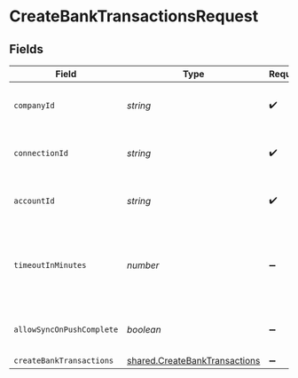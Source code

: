 # CreateBankTransactionsRequest


## Fields

| Field                                                                                 | Type                                                                                  | Required                                                                              | Description                                                                           | Example                                                                               |
| ------------------------------------------------------------------------------------- | ------------------------------------------------------------------------------------- | ------------------------------------------------------------------------------------- | ------------------------------------------------------------------------------------- | ------------------------------------------------------------------------------------- |
| `companyId`                                                                           | *string*                                                                              | :heavy_check_mark:                                                                    | Unique identifier for a company.                                                      | 8a210b68-6988-11ed-a1eb-0242ac120002                                                  |
| `connectionId`                                                                        | *string*                                                                              | :heavy_check_mark:                                                                    | Unique identifier for a connection.                                                   | 2e9d2c44-f675-40ba-8049-353bfcb5e171                                                  |
| `accountId`                                                                           | *string*                                                                              | :heavy_check_mark:                                                                    | Unique identifier for an account.                                                     | 13d946f0-c5d5-42bc-b092-97ece17923ab                                                  |
| `timeoutInMinutes`                                                                    | *number*                                                                              | :heavy_minus_sign:                                                                    | Time limit for the push operation to complete before it is timed out.                 |                                                                                       |
| `allowSyncOnPushComplete`                                                             | *boolean*                                                                             | :heavy_minus_sign:                                                                    | Allow a sync upon push completion.                                                    |                                                                                       |
| `createBankTransactions`                                                              | [shared.CreateBankTransactions](../../../sdk/models/shared/createbanktransactions.md) | :heavy_minus_sign:                                                                    | N/A                                                                                   |                                                                                       |